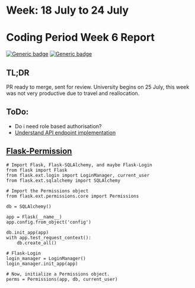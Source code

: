# Week: 18 July to 24 July
# Coding Period Week 6 Report
[![Generic badge](https://img.shields.io/badge/Status-Done-<>.svg)](https://shields.io/)
[![Generic badge](https://img.shields.io/badge/Last_Updated_(IST)-July_25,_2022-e10b95.svg)](https://shields.io/)

## TL;DR
PR ready to merge, sent for review.
University begins on 25 July, this week was not very productive due to travel and reallocation.

## ToDo:
- Do i need role based authorisation?
- [Understand API endpoint implementation](https://auth0.com/developers/hub/code-samples/api/flask-python/basic-role-based-access-control)

## [Flask-Permission](https://github.com/raddevon/flask-permissions)
```
# Import Flask, Flask-SQLAlchemy, and maybe Flask-Login
from flask import Flask
from flask.ext.login import LoginManager, current_user
from flask.ext.sqlalchemy import SQLAlchemy

# Import the Permissions object
from flask.ext.permissions.core import Permissions

db = SQLAlchemy()

app = Flask(__name__)
app.config.from_object('config')

db.init_app(app)
with app.test_request_context():
    db.create_all()

# Flask-Login
login_manager = LoginManager()
login_manager.init_app(app)

# Now, initialize a Permissions object. 
perms = Permissions(app, db, current_user)
```